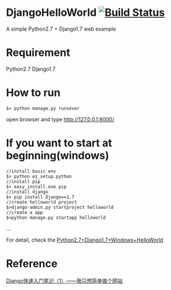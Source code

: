 # DjangoHelloWorld [![Build Status](https://travis-ci.org/ycj28c/Django-HelloWorld.svg?branch=master)](https://travis-ci.org/ycj28c/Django-HelloWorld)
A simple Python2.7 + Django1.7 web example

# Requirement
Python2.7
Django1.7

# How to run
```
$> python manage.py runsever
```
open browser and type http://127.0.0.1:8000/

# If you want to start at beginning(windows)
```
//install basic env
$> python ez_setup.python
//install pip
$> easy_install.exe pip
//install django
$> pip install Django==1.7
//create helloworld project
$>django-admin.py startproject helloworld
//create a app
$>python manage.py startapp helloworld
```

...

For detail, check the [Python2.7+Django1.7+Windows+HelloWorld](document/Python2.7+Django1.7+Windows+HelloWorld.pdf)

# Reference
[Django快速入门笔记（1）——我只想简单做个网站](https://zhuanlan.zhihu.com/p/24831528)

